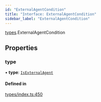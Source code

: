 ```yaml
---
id: "ExternalAgentCondition"
title: "Interface: ExternalAgentCondition"
sidebar_label: "ExternalAgentCondition"
---
```


[types](../../../modules/Types/Types.md).ExternalAgentCondition

## Properties

### type

• **type**: [`IsExternalAgent`](../../../enums/Types/ConditionType/ConditionType.md#isexternalagent)

#### Defined in

[types/index.ts:450](https://github.com/PolymeshAssociation/polymesh-sdk/blob/91c2d2d8/src/types/index.ts#L450)
